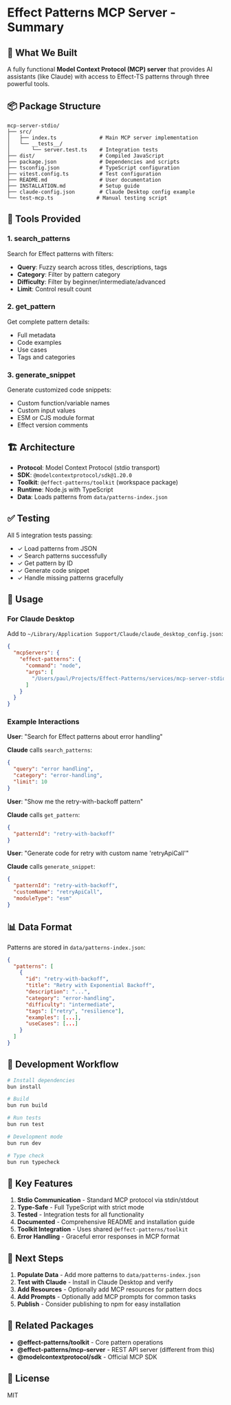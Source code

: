 # Effect Patterns MCP Server - Summary

## 🎉 What We Built

A fully functional **Model Context Protocol (MCP) server** that provides AI assistants (like Claude) with access to Effect-TS patterns through three powerful tools.

## 📦 Package Structure

```
mcp-server-stdio/
├── src/
│   ├── index.ts              # Main MCP server implementation
│   └── __tests__/
│       └── server.test.ts    # Integration tests
├── dist/                     # Compiled JavaScript
├── package.json              # Dependencies and scripts
├── tsconfig.json             # TypeScript configuration
├── vitest.config.ts          # Test configuration
├── README.md                 # User documentation
├── INSTALLATION.md           # Setup guide
├── claude-config.json        # Claude Desktop config example
└── test-mcp.ts              # Manual testing script
```

## 🔧 Tools Provided

### 1. **search_patterns**
Search for Effect patterns with filters:
- **Query**: Fuzzy search across titles, descriptions, tags
- **Category**: Filter by pattern category
- **Difficulty**: Filter by beginner/intermediate/advanced
- **Limit**: Control result count

### 2. **get_pattern**
Get complete pattern details:
- Full metadata
- Code examples
- Use cases
- Tags and categories

### 3. **generate_snippet**
Generate customized code snippets:
- Custom function/variable names
- Custom input values
- ESM or CJS module format
- Effect version comments

## 🏗️ Architecture

- **Protocol**: Model Context Protocol (stdio transport)
- **SDK**: `@modelcontextprotocol/sdk@1.20.0`
- **Toolkit**: `@effect-patterns/toolkit` (workspace package)
- **Runtime**: Node.js with TypeScript
- **Data**: Loads patterns from `data/patterns-index.json`

## ✅ Testing

All 5 integration tests passing:
- ✓ Load patterns from JSON
- ✓ Search patterns successfully
- ✓ Get pattern by ID
- ✓ Generate code snippet
- ✓ Handle missing patterns gracefully

## 🚀 Usage

### For Claude Desktop

Add to `~/Library/Application Support/Claude/claude_desktop_config.json`:

```json
{
  "mcpServers": {
    "effect-patterns": {
      "command": "node",
      "args": [
        "/Users/paul/Projects/Effect-Patterns/services/mcp-server-stdio/dist/index.js"
      ]
    }
  }
}
```

### Example Interactions

**User**: "Search for Effect patterns about error handling"

**Claude** calls `search_patterns`:
```json
{
  "query": "error handling",
  "category": "error-handling",
  "limit": 10
}
```

**User**: "Show me the retry-with-backoff pattern"

**Claude** calls `get_pattern`:
```json
{
  "patternId": "retry-with-backoff"
}
```

**User**: "Generate code for retry with custom name 'retryApiCall'"

**Claude** calls `generate_snippet`:
```json
{
  "patternId": "retry-with-backoff",
  "customName": "retryApiCall",
  "moduleType": "esm"
}
```

## 📊 Data Format

Patterns are stored in `data/patterns-index.json`:

```json
{
  "patterns": [
    {
      "id": "retry-with-backoff",
      "title": "Retry with Exponential Backoff",
      "description": "...",
      "category": "error-handling",
      "difficulty": "intermediate",
      "tags": ["retry", "resilience"],
      "examples": [...],
      "useCases": [...]
    }
  ]
}
```

## 🔄 Development Workflow

```bash
# Install dependencies
bun install

# Build
bun run build

# Run tests
bun run test

# Development mode
bun run dev

# Type check
bun run typecheck
```

## 📝 Key Features

1. **Stdio Communication** - Standard MCP protocol via stdin/stdout
2. **Type-Safe** - Full TypeScript with strict mode
3. **Tested** - Integration tests for all functionality
4. **Documented** - Comprehensive README and installation guide
5. **Toolkit Integration** - Uses shared `@effect-patterns/toolkit`
6. **Error Handling** - Graceful error responses in MCP format

## 🎯 Next Steps

1. **Populate Data** - Add more patterns to `data/patterns-index.json`
2. **Test with Claude** - Install in Claude Desktop and verify
3. **Add Resources** - Optionally add MCP resources for pattern docs
4. **Add Prompts** - Optionally add MCP prompts for common tasks
5. **Publish** - Consider publishing to npm for easy installation

## 🔗 Related Packages

- **@effect-patterns/toolkit** - Core pattern operations
- **@effect-patterns/mcp-server** - REST API server (different from this)
- **@modelcontextprotocol/sdk** - Official MCP SDK

## 📄 License

MIT
